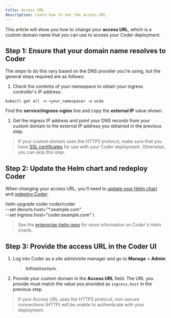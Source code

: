 ```yaml
---
title: Access URL
description: Learn how to set the access URL.
---
```


This article will show you how to change your **access URL**, which is a custom
domain name that you can use to access your Coder deployment.

## Step 1: Ensure that your domain name resolves to Coder

The steps to do this vary based on the DNS provider you're using, but the
general steps required are as follows:

1. Check the contents of your namespace to obtain your ingress controller's
   IP address:

  ```console
  kubectl get all -n <your_namespace> -o wide
  ```

  Find the **service/ingress-nginx** line and copy the **external IP** value
  shown.

1. Get the ingress IP address and point your DNS records from your custom
   domain to the external IP address you obtained in the previous step.

> If your custom domain uses the HTTPS protocol, make sure that you have [SSL
certificates](../guides/ssl-certificates/index.md) for use with your Coder
deployment. Otherwise, you can skip this step.

## Step 2: Update the Helm chart and redeploy Coder

When changing your access URL, you'll need to [update your Helm
chart](../guides/admin/helm-charts.md) and [redeploy
Coder](../setup/updating.md):

helm upgrade coder coder/coder \
  --set devurls.host="*.example.com" \
  --set ingress.host="coder.example.com" \

> See the [enterprise-helm repo](https://github.com/cdr/enterprise-helm) for
> more information on Coder's Helm charts.

## Step 3: Provide the access URL in the Coder UI

1. Log into Coder as a site admin/site manager and go to **Manage** > **Admin**
   > **Infrastructure**.

1. Provide your custom domain in the **Access URL** field. The URL you provide
   must match the value you provided as `ingress.host` in the previous step.
   
> If your Access URL uses the HTTPS protocol, non-secure connections (HTTP) will be unable to authenticate with your deployment.